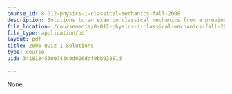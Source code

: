 ```yaml
---
course_id: 8-012-physics-i-classical-mechanics-fall-2008
description: Solutions to an exam on classical mechanics from a previous semester.
file_location: /coursemedia/8-012-physics-i-classical-mechanics-fall-2008/34181845300743c9d006ddf9bb93881d_2006_quiz1_sol.pdf
file_type: application/pdf
layout: pdf
title: 2006 Quiz 1 Solutions
type: course
uid: 34181845300743c9d006ddf9bb93881d

---
```

None